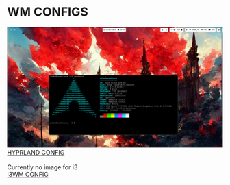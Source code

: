 # WM CONFIGS

![asd](hyprland-dotfiles/Screenshots/1.png)
<br>
[HYPRLAND CONFIG](hyprland-dotfiles/README.md)<br><br>
Currently no image for i3 <br>
[i3WM CONFIG](i3wm-dotfiles/README.md)
